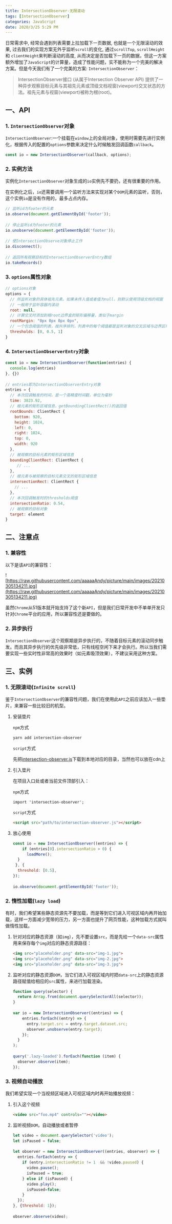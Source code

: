 ```yaml
---
title: IntersectionObserver-无限滚动
tags: [IntersectionObserver]
categories: JavaScript
date: 2020/3/25 5:29 PM
---
```


日常需求中, 经常会遇到列表需要上拉加载下一页数据, 也就是一个无限滚动的效果, 过去我们的实现方案无外乎监听`scroll`的变化, 通过`scrollTop`, `scrollHeight`和 `clientHeight`来判断滚动的高度, 从而决定是否加载下一页的数据，但这一方案额外增加了`JavaScript`的计算量，造成了性能问题，实不能称为一个完美的解决方案。但是今天我们有了一个完美的方案: `IntersectionObserver`：

> IntersectionObserver接口 (从属于Intersection Observer API) 提供了一种异步观察目标元素与其祖先元素或顶级文档视窗(viewport)交叉状态的方法。祖先元素与视窗(viewport)被称为根(root)。

## 一、API

### 1. `IntersectionObserver`对象

`IntersectionObserver`:一个挂载在`window`上的全局对象，使用时需要先进行实例化，根据传入的配置的`options`参数来决定什么时候触发回调函数`callback`。

```jsx
const io = new IntersectionObserver(callback, options);
```

### 2. 实例方法

实例化`IntersectionObserver`对象生成的`io`实例先不要扔，还有很重要的作用。

在实例化之后，`io`还需要调用一个监听方法来实现对某个`DOM`元素的监听，否则，这个实例`io`是没有作用的，最多占点内存。

```jsx
// 监听id为footer的元素
io.observe(document.getElementById('footer'));

// 停止监听id为footer的元素
io.unobserve(document.getElementById('footer'));

// 使IntersectionObserve对象停止工作
io.disconnect();

// 返回所有观察目标的IntersectionObserverEntry数组
io.takeRecords()
```

### 3. `options`属性对象

```jsx
// options对象
options = {
  // 所监听对象的具体祖先元素。如果未传入值或者值为null，则默认使用顶级文档的视窗
  // 一般用于监听容器内滚动
  root: null,
  // 计算交叉时添加到根root边界盒的矩形偏移量，类似于margin
  rootMargin: "0px 0px 0px 0px",
  // 一个包含阈值的列表，按升序排列，列表中的每个阈值都是监听对象的交叉区域与边界区域的比率。当达到该阈值时就会触发callback，如果构造器未传入值，则默认值为0
  thresholds: [0, 0.5, 1]
}
```

### 4. `IntersectionObserverEntry`对象

```jsx
const io = new IntersectionObserver(function(entries) {
  console.log(entries)
}, {})

// entries即为IntersectionObserverEntry对象
entries = {
  // 本次回调触发的时间，是一个高精度时间戳，单位为毫秒
  time: 3823.92,
  // 根元素的矩形区域信息，getBoundingClientRect()的返回值
  rootBounds: ClientRect {
    bottom: 920,
    height: 1024,
    left: 0,
    right: 1024,
    top: 0,
    width: 920
  },
  // 被观察的目标元素的矩形区域信息
  boundingClientRect: ClientRect {
     // ...
  },
  // 根元素与被观察的目标元素交叉的矩形区域信息
  intersectionRect: ClientRect {
    // ...
  },
  // 本次回调触发时的thresholds阈值
  intersectionRatio: 0.54,
  // 被观察的目标对象
  target: element
}
```

## 二、注意点

### 1. 兼容性

以下是该`API`的兼容性：

![https://raw.githubusercontent.com/aaaaaAndy/picture/main/images/20210305134211.jpg](https://raw.githubusercontent.com/aaaaaAndy/picture/main/images/20210305134211.jpg)

虽然`Chrome`从51版本就开始支持了这个新`API`，但是我们日常开发中不单单开发只针对`Chrome`平台的应用，所以兼容性还是要做的。

### 2. 异步执行

`IntersectionObserver`这个观察期是异步执行的，不随着目标元素的滚动同步触发。而且其异步执行的优先级非常低，只有线程空闲下来才会执行。所以当我们需要实现一些实时性非常高的效果时（如元素吸顶效果），不建议采用这种方案。

## 三、实例

### 1. 无限滚动(`Infinite scroll`)

鉴于`IntersectionObserver`的兼容性问题，我们在使用此`API`之前应该加入一些垫片，来兼容一些比较旧的机型。

1. 安装垫片

   `npm`方式

    ```bash
    yarn add intersection-observer
    ```

   `script`方式

   先把[intersection-observer.js](https://github.com/w3c/IntersectionObserver/blob/main/polyfill/intersection-observer.js)下载到本地对应的目录，当然也可以放在cdn上

2. 引入垫片

   在项目入口处或者当前文件顶部引入：

   `npm`方式

    ```
    import 'intersection-observer';
    ```

   `script`方式

    ```html
    <script src="path/to/intersection-observer.js"></script>
    ```

3. 放心使用

    ```jsx
    const io = new IntersectionObserver((entries) => {
    	if (entries[0].intersectionRatio > 0) {
    	  loadMore();
      }
     }, {
      threshold: [0.5],
    });
    
    io.observe(document.getElementById('footer'));
    ```


### 2. 惰性加载(`lazy load`)

有时，我们希望某些静态资源先不要加载，而是等到它们进入可视区域内再开始加载，这样一方面减少宽带的压力，另一方面也提升了网页性能，这种加载方式就叫做惰性加载。

1. 针对对应的静态资源（如`img`），先不要设置`src`，而是先给一个`data-src`属性用来保存每个`img`对应的静态资源路径：

    ```html
    <img src="placeholder.png" data-src="img-1.jpg">
    <img src="placeholder.png" data-src="img-2.jpg">
    <img src="placeholder.png" data-src="img-3.jpg">
    ```

2. 监听对应的静态资源`DOM`，当它们进入可视区域内时把`data-src`上的静态资源路径赋值给相应的`src`属性，来进行加载渲染。

    ```jsx
    function query(selector) {
      return Array.from(document.querySelectorAll(selector));
    }
    
    var io = new IntersectionObserver((entries) => {
        entries.forEach((entry) => {
          entry.target.src = entry.target.dataset.src;
          observer.unobserve(entry.target);
        });
      }
    );
    
    query('.lazy-loaded').forEach(function (item) {
      observer.observe(item);
    });
    ```


### 3. 视频自动播放

我们希望实现一个当视频区域进入可视区域内时再开始播放视频：

1. 引入这个视频

    ```html
    <video src="foo.mp4" controls=""></video>
    ```

2. 监听视频`DOM`，自动播放或者暂停

    ```jsx
    let video = document.querySelector('video');
    let isPaused = false;
    
    let observer = new IntersectionObserver((entries, observer) => {
      entries.forEach(entry => {
        if (entry.intersectionRatio != 1  && !video.paused) {
          video.pause();
          isPaused = true;
        } else if (isPaused) {
          video.play();
          isPaused=false;
        }
      });
    }, {threshold: 1});
    
    observer.observe(video);
    ```

